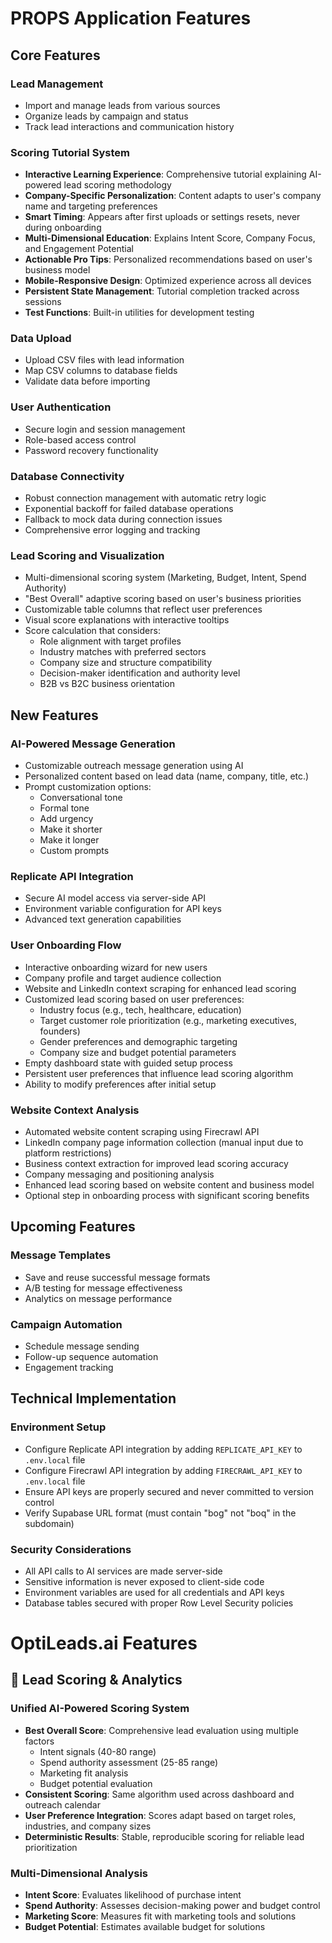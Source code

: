 # PROPS Application Features

## Core Features

### Lead Management
- Import and manage leads from various sources
- Organize leads by campaign and status
- Track lead interactions and communication history

### Scoring Tutorial System
- **Interactive Learning Experience**: Comprehensive tutorial explaining AI-powered lead scoring methodology
- **Company-Specific Personalization**: Content adapts to user's company name and targeting preferences
- **Smart Timing**: Appears after first uploads or settings resets, never during onboarding
- **Multi-Dimensional Education**: Explains Intent Score, Company Focus, and Engagement Potential
- **Actionable Pro Tips**: Personalized recommendations based on user's business model
- **Mobile-Responsive Design**: Optimized experience across all devices
- **Persistent State Management**: Tutorial completion tracked across sessions
- **Test Functions**: Built-in utilities for development testing

### Data Upload
- Upload CSV files with lead information
- Map CSV columns to database fields
- Validate data before importing

### User Authentication
- Secure login and session management
- Role-based access control
- Password recovery functionality

### Database Connectivity
- Robust connection management with automatic retry logic
- Exponential backoff for failed database operations
- Fallback to mock data during connection issues
- Comprehensive error logging and tracking

### Lead Scoring and Visualization
- Multi-dimensional scoring system (Marketing, Budget, Intent, Spend Authority)
- "Best Overall" adaptive scoring based on user's business priorities
- Customizable table columns that reflect user preferences
- Visual score explanations with interactive tooltips
- Score calculation that considers:
  - Role alignment with target profiles
  - Industry matches with preferred sectors
  - Company size and structure compatibility
  - Decision-maker identification and authority level
  - B2B vs B2C business orientation

## New Features

### AI-Powered Message Generation
- Customizable outreach message generation using AI
- Personalized content based on lead data (name, company, title, etc.)
- Prompt customization options:
  - Conversational tone
  - Formal tone
  - Add urgency
  - Make it shorter
  - Make it longer
  - Custom prompts

### Replicate API Integration
- Secure AI model access via server-side API
- Environment variable configuration for API keys
- Advanced text generation capabilities

### User Onboarding Flow
- Interactive onboarding wizard for new users
- Company profile and target audience collection
- Website and LinkedIn context scraping for enhanced lead scoring
- Customized lead scoring based on user preferences:
  - Industry focus (e.g., tech, healthcare, education)
  - Target customer role prioritization (e.g., marketing executives, founders)
  - Gender preferences and demographic targeting
  - Company size and budget potential parameters
- Empty dashboard state with guided setup process
- Persistent user preferences that influence lead scoring algorithm
- Ability to modify preferences after initial setup

### Website Context Analysis
- Automated website content scraping using Firecrawl API
- LinkedIn company page information collection (manual input due to platform restrictions)
- Business context extraction for improved lead scoring accuracy
- Company messaging and positioning analysis
- Enhanced lead scoring based on website content and business model
- Optional step in onboarding process with significant scoring benefits

## Upcoming Features

### Message Templates
- Save and reuse successful message formats
- A/B testing for message effectiveness
- Analytics on message performance

### Campaign Automation
- Schedule message sending
- Follow-up sequence automation
- Engagement tracking

## Technical Implementation

### Environment Setup
- Configure Replicate API integration by adding `REPLICATE_API_KEY` to `.env.local` file
- Configure Firecrawl API integration by adding `FIRECRAWL_API_KEY` to `.env.local` file
- Ensure API keys are properly secured and never committed to version control
- Verify Supabase URL format (must contain "bog" not "boq" in the subdomain)

### Security Considerations
- All API calls to AI services are made server-side
- Sensitive information is never exposed to client-side code
- Environment variables are used for all credentials and API keys
- Database tables secured with proper Row Level Security policies

# OptiLeads.ai Features

## 🎯 **Lead Scoring & Analytics**

### **Unified AI-Powered Scoring System**
- **Best Overall Score**: Comprehensive lead evaluation using multiple factors
  - Intent signals (40-80 range)
  - Spend authority assessment (25-85 range)  
  - Marketing fit analysis
  - Budget potential evaluation
- **Consistent Scoring**: Same algorithm used across dashboard and outreach calendar
- **User Preference Integration**: Scores adapt based on target roles, industries, and company sizes
- **Deterministic Results**: Stable, reproducible scoring for reliable lead prioritization

### **Multi-Dimensional Analysis**
- **Intent Score**: Evaluates likelihood of purchase intent
- **Spend Authority**: Assesses decision-making power and budget control
- **Marketing Score**: Measures fit with marketing tools and solutions
- **Budget Potential**: Estimates available budget for solutions 